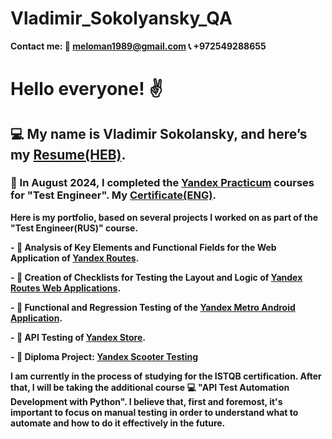 # Vladimir_Sokolyansky_QA

**Contact me: 📧 meloman1989@gmail.com 📞 +972549288655**

# Hello everyone! ✌️
## 💻 My name is Vladimir Sokolansky, and here’s my [Resume(HEB)](https://drive.google.com/file/d/1rjSScBraYgLO6DFx4jEa0geVLC8-PreG/view).
### 📝 In August 2024, I completed the [Yandex Practicum](https://practicum.yandex.ru/) courses for "Test Engineer". My [Сertificate(ENG)](https://drive.google.com/file/d/1ZTHs7CNX_7MdgNyAOjaBHHxlFnnHBhe_/view).

**Here is my portfolio, based on several projects I worked on as part of the "Test Engineer(RUS)" course.**

**- :page_facing_up: Analysis of Key Elements and Functional Fields for the Web Application of [Yandex Routes](https://docs.google.com/spreadsheets/d/16Piuv21_pt1afyliG-tiWUx9xBHUE87u25plMgAkE64/edit?gid=483862348#gid=483862348).**

**- :newspaper: Creation of Checklists for Testing the Layout and Logic of [Yandex Routes Web Applications](https://docs.google.com/document/d/1Ft5XXduJBn2-1McsWgn9yJZDpu23CKGuA49aUBqGx90/edit?tab=t.0).**

**- :iphone: Functional and Regression Testing of the [Yandex Metro Android Application](https://docs.google.com/document/d/1L5gOk_rl2XOW-NjiL5IjBEqZ5XXehSmHVsjo8MOPRDM/edit?tab=t.0).**

**- :satellite: API Testing of [Yandex Store](https://docs.google.com/document/d/1KW_NXQ9oeqQnLqcpqewLn095gM0EzQYVC6eTOLW7CDQ/edit?tab=t.0).**

**- :scroll: Diploma Project: [Yandex Scooter Testing](https://docs.google.com/document/d/1bAQ3Mf3YyvCP0K9X1_21hmNxKx2Vd59RBSBwl-iinIc/edit?tab=t.0)**

**I am currently in the process of studying for the ISTQB certification. After that, I will be taking the additional course 💻 "API Test Automation Development with Python". I believe that, first and foremost, it's important to focus on manual testing in order to understand what to automate and how to do it effectively in the future.**

